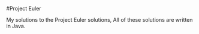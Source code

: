 #Project Euler

My solutions to the Project Euler solutions, All of these solutions are written in Java.

